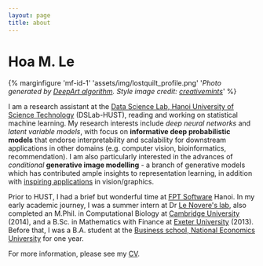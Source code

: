 ```yaml
---
layout: page
title: about
---
```


# Hoa M. Le
{% marginfigure 'mf-id-1' 'assets/img/lostquilt_profile.png' '*Photo generated by [DeepArt algorithm](articles/16/deep-art-fun). Style image credit: [creativemints](https://www.behance.net/gallery/13033419/Selected-Artworks-2013-Oil-Acrylic-Watercolor)*' %}

<p>I am a research assistant at the <a href="http://ds.soict.hust.edu.vn">Data Science Lab, Hanoi University of Science Technology</a> (DSLab-HUST), reading and working on statistical machine learning. My research interests include <i>deep neural networks</i> and <i>latent variable models</i>, with focus on <strong>informative deep probabilistic models</strong>  that endorse interpretability and scalability for downstream applications in other domains (e.g. computer vision, bioinformatics, recommendation). I am also particularly interested in the advances of <i>conditional</i> <strong>generative image modelling</strong> - a branch of generative models which has contributed ample insights to representation learning, in addition with
    <a href="/articles/17/computers-can-draw">inspiring applications</a> in vision/graphics.
</p>
<p>Prior to HUST, I had a brief but wonderful time at <a href="https://www.fpt-software.com/">FPT Software</a> Hanoi. In my early academic journey, I was a summer intern at Dr <a href="http://lenoverelab.org">Le Novere's lab</a>, also completed an M.Phil. in Computational Biology at <a href="http://www.cam.ac.uk/">Cambridge University</a> (2014), and a B.Sc. in Mathematics  with Finance  at <a href="http://www.exeter.ac.uk/">Exeter University</a> (2013). Before that, I was a B.A. student at the <a href="http://bsneu.edu.vn/?q=en">Business school, National Economics University</a> for one year.
</p>
<p>
    For more information, please see my <a href="https://1drv.ms/b/s!ApOZHae4ogqZ5CB_tZqEZu1dZiQN">CV</a>.
</p>

  